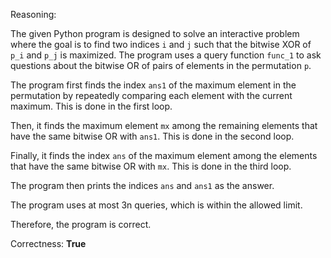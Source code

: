 Reasoning:

The given Python program is designed to solve an interactive problem where the goal is to find two indices `i` and `j` such that the bitwise XOR of `p_i` and `p_j` is maximized. The program uses a query function `func_1` to ask questions about the bitwise OR of pairs of elements in the permutation `p`.

The program first finds the index `ans1` of the maximum element in the permutation by repeatedly comparing each element with the current maximum. This is done in the first loop.

Then, it finds the maximum element `mx` among the remaining elements that have the same bitwise OR with `ans1`. This is done in the second loop.

Finally, it finds the index `ans` of the maximum element among the elements that have the same bitwise OR with `mx`. This is done in the third loop.

The program then prints the indices `ans` and `ans1` as the answer.

The program uses at most 3n queries, which is within the allowed limit.

Therefore, the program is correct.

Correctness: **True**